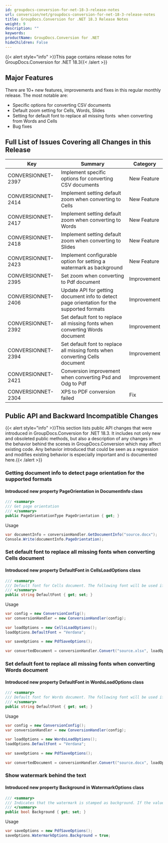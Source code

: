 ```yaml
---
id: groupdocs-conversion-for-net-18-3-release-notes
url: conversion/net/groupdocs-conversion-for-net-18-3-release-notes
title: GroupDocs.Conversion for .NET 18.3 Release Notes
weight: 9
description: ""
keywords: 
productName: GroupDocs.Conversion for .NET
hideChildren: False
---
```

{{< alert style="info" >}}This page contains release notes for GroupDocs.Conversion for .NET 18.3{{< /alert >}}

## Major Features

There are 10+ new features, improvements and fixes in this regular monthly release. The most notable are:

*   Specific options for converting CSV documents
*   Default zoom setting for Cells, Words, Slides
*   Setting for default font to replace all missing fonts  when converting from Words and Cells
*   Bug fixes
    

## Full List of Issues Covering all Changes in this Release

| Key | Summary | Category |
| --- | --- | --- |
| CONVERSIONNET-2397 | Implement specific options for converting CSV documents | New Feature |
| CONVERSIONNET-2414 | Implement setting default zoom when converting to Cells | New Feature |
| CONVERSIONNET-2417 | Implement setting default zoom when converting to Words | New Feature |
| CONVERSIONNET-2418 | Implement setting default zoom when converting to Slides | New Feature |
| CONVERSIONNET-2423 | Implement configurable option for setting a watermark as background | New Feature |
| CONVERSIONNET-2395 | Set zoom when converting to Pdf document | Improvement |
| CONVERSIONNET-2406 | Update API for getting document info to detect page orientation for the supported formats | Improvement |
| CONVERSIONNET-2392 | Set default font to replace all missing fonts when converting Words document | Improvement |
| CONVERSIONNET-2394 | Set default font to replace all missing fonts when converting Cells document | Improvement |
| CONVERSIONNET-2421 | Conversion improvement when converting Psd and Odg to Pdf | Improvement |
| CONVERSIONNET-2304 | XPS to PDF conversion failed | Fix |

## Public API and Backward Incompatible Changes

{{< alert style="info" >}}This section lists public API changes that were introduced in GroupDocs.Conversion for .NET 18.3. It includes not only new and obsoleted public methods, but also a description of any changes in the behavior behind the scenes in GroupDocs.Conversion which may affect existing code. Any behavior introduced that could be seen as a regression and modifies existing behavior is especially important and is documented here.{{< /alert >}}

### Getting document info to detect page orientation for the supported formats

#### Introduced new property PageOrientation in DocumentInfo class

```csharp
/// <summary>
/// Get page orientation
/// </summary>
public PageOrientationType PageOrientation { get; }
```

Usage

```csharp
var documentInfo = conversionHandler.GetDocumentInfo("source.docx");
Console.Write(documentInfo.PageOrientation);
```

### Set default font to replace all missing fonts when converting Cells document

#### Introduced new property DefaultFont in CellsLoadOptions class

```csharp
/// <summary>
/// Default font for Cells document. The following font will be used if a font is missing.
/// </summary>
public string DefaultFont { get; set; }
```

Usage

```csharp
var config = new ConversionConfig();
var conversionHandler = new ConversionHandler(config);
 
var loadOptions = new CellsLoadOptions();
loadOptions.DefaultFont = "Verdana";
 
var saveOptions = new PdfSaveOptions();
 
var convertedDocument = conversionHandler.Convert("source.xlsx", loadOptions, saveOptions);
```

### Set default font to replace all missing fonts when converting Words document

#### Introduced new property DefaultFont in WordsLoadOptions class

```csharp
/// <summary>
/// Default font for Words document. The following font will be used if a font is missing.
/// </summary>
public string DefaultFont { get; set; }
```

Usage

```csharp
var config = new ConversionConfig();
var conversionHandler = new ConversionHandler(config);
 
var loadOptions = new WordsLoadOptions();
loadOptions.DefaultFont = "Verdana";
 
var saveOptions = new PdfSaveOptions();
 
var convertedDocument = conversionHandler.Convert("source.docx", loadOptions, saveOptions);
```

### Show watermark behind the text

#### Introduced new property Background in WatermarkOptions class

```csharp
/// <summary>
/// Indicates that the watermark is stamped as background. If the value is true, the watermark is layed at the bottom. By default is false and the watermark is layed on top.
/// </summary>
public bool Background { get; set; }
```

Usage

```csharp
var saveOptions = new PdfSaveOptions();
saveOptions.WatermarkOptions.Background = true;
```
